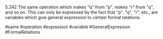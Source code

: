  5.242 The same operation which makes "q" from "p", makes "r" from "q", and so on. This can only be expressed by the fact that "p", "q", "r", etc., are variables which give general expression to certain formal relations.
 
 #same #operation #expression #variable #GeneralExpression #FormalRelations 